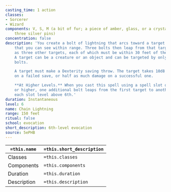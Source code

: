```yaml
---
casting_time: 1 action
classes:
- Sorcerer
- Wizard
components: V, S, M (a bit of fur; a piece of amber, glass, or a crystal rod; and
    three silver pins)
concentration: false
description: 'You create a bolt of lightning that arcs toward a target of your choice
    that you can see within range. Three bolts then leap from that target to as many
    as three other targets, each of which must be within 30 feet of the first target.
    A target can be a creature or an object and can be targeted by only one of the
    bolts.

    A target must make a Dexterity saving throw. The target takes 10d8 lightning damage
    on a failed save, or half as much damage on a successful one.

    **At Higher Levels.** When you cast this spell using a spell slot of 7th level
    or higher, one additional bolt leaps from the first target to another target for
    each slot level above 6th.'
duration: Instantaneous
level: 6
name: Chain Lightning
range: 150 feet
ritual: false
school: evocation
short_description: 6th-level evocation
source: 5ePHB
---
```


| `=this.name` | `=this.short_description` |
| ------------ | ------------------------- |
| Classes      | `=this.classes`           |
| Components   | `=this.components`        |
| Duration     | `=this.duration`          |
| Description  | `=this.description`       |